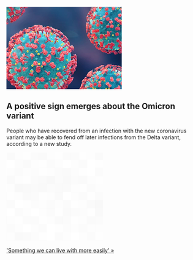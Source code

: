 
![A positive sign emerges about the Omicron variant](./20211229235854.png)
## A positive sign emerges about the Omicron variant

People who have recovered from an infection with the new coronavirus variant may be able to fend off later infections from the Delta variant, according to a new study.

![pic](../square_bg.png)

['Something we can live with more easily' »](https://www.yahoo.com/news/omicron-variant-might-help-defend-191714512.html)

